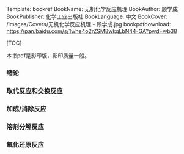Template: bookref
BookName: 无机化学反应机理
BookAuthor: 顾学成
BookPublisher: 化学工业出版社
BookLanguage: 中文
BookCover: /images/Covers/无机化学反应机理 - 顾学成.jpg
bookpdfdownload: https://pan.baidu.com/s/1whe4o2rZSM8wkqLbN44-GA?pwd=wb38 


[TOC]

本书pdf是影印版，影印质量一般。

### 绪论

### 取代反应和交换反应

### 加成/消除反应

### 溶剂分解反应

### 氧化还原反应
